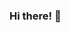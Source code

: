 ### Hi there! 👋

<!--
**MiranRaz/MiranRaz** is a ✨ _special_ ✨ repository because its `README.md` (this file) appears on your GitHub profile.

Here are some ideas to get you started:

- 🔭 I’m currently working on getting a job or an internship
- 🌱 I’m currently learning React JS
- 👯 I’m looking to collaborate on the biggest projects that are, one day, going to change the world.
- 🤔 I’m looking for help with learning as much as I can untill my last breath.
- 💬 Ask me about software, programming, development, economy, stocks, crypto and music.
- 📫 You can reach my on my portfolio link <a href ="https://miranraz.github.io/MyPortfolio/">here</a> 
- ⚡ Fun fact: I am also a self-taught musician. I write and mix all of my songs. Check them out <a href ="https://www.youtube.com/channel/UCQ0Wq9XGw0CQs0tWi2rZb8g">here</a> 

